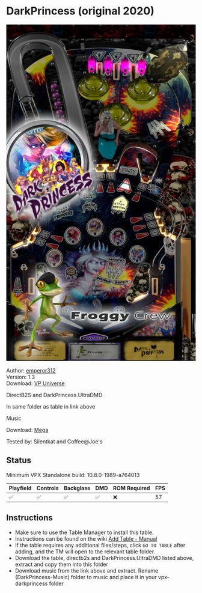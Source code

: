 # DarkPrincess (original 2020)

![Table Preview](../../images/vpx-darkprincess-preview.jpg)

Author: [emperor312 ](https://vpuniverse.com/profile/35296-emperor312/)  
Version: 1.3  
Download: [VP Universe](https://vpuniverse.com/files/file/8119-darkprincess-original-2020-v13-update-sound-files/)

DirectB2S and DarkPrincess.UltraDMD

In same folder as table in link above

Music

Download: [Mega](https://mega.nz/file/xmhH3TiI#kRQGDfJDISHJKz2B2GevtOKzp_DmjdN42XeVoLezEVg)

Tested by: Silentkat and Coffee@Joe's

## Status 

Minimum VPX Standalone build: 10.8.0-1989-a764013

| Playfield | Controls | Backglass | DMD | ROM Required | FPS | 
|-----------|----------|-----------|-----|--------------|-----|
| :white_check_mark: | :white_check_mark: | :white_check_mark: | :white_check_mark: | :x: | 57 |

## Instructions

- Make sure to use the Table Manager to install this table.
- Instructions can be found on the wiki [Add Table - Manual](https://github.com/LegendsUnchained/vpx-standalone-alp4k/wiki/%5B04%5D-%F0%9F%A7%A1-TM-%E2%80%90-Other-Features#add-table---manual)
- If the table requires any additional files/steps, click `GO TO TABLE` after adding, and the TM will open to the relevant table folder.
- Download the table, directb2s and DarkPrincess.UltraDMD listed above, extract and copy them into this folder
- Download music from the link above and extract. Rename (DarkPrincess-Music) folder to music and place it in your vpx-darkprincess folder


